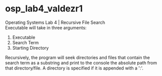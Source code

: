 # osp_lab4_valdezr1
Operating Systems Lab 4 | Recursive File Search <br>
Executable will take in three arguments:
1) Executable
2) Search Term
3) Starting Directory

Recursively, the program will seek directories and files that contain the search term as a substring and print to the console the absolute path from that directory/file. A directory is specified if it is appended with a ':'.
